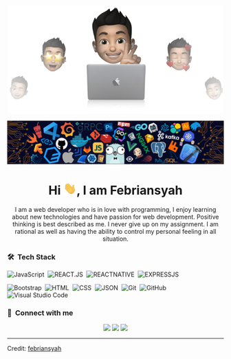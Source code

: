 <p align="center"><img src="https://raw.githubusercontent.com/KevinPatel04/KevinPatel04/master/cover-thompson.png"></p>
<p align="center"><img src="https://raw.githubusercontent.com/KevinPatel04/KevinPatel04/master/header.png"></p>

<h1 align="center">Hi <img src="https://raw.githubusercontent.com/KevinPatel04/KevinPatel04/master/Hi.gif" width="30px">, I am Febriansyah</h1>

<p align="center" width="150px">I am a web developer who is in love with programming, I enjoy learning about new technologies and have passion for web development. Positive thinking is best described as me. I never give up on my assignment. I am rational as well as having the ability to control my personal feeling in all situation.</p>



### 🛠 &nbsp;Tech Stack

![JavaScript](https://img.shields.io/badge/-JavaScript-05122A?style=flat&logo=javascript)&nbsp;
![REACT.JS](https://img.shields.io/badge/-React-05122A?style=flat&logo=react&logoColor=FF2D20)&nbsp;
![REACTNATIVE](https://img.shields.io/badge/-React-05122A?style=flat&logo=reactnative&logoColor=FF2D20)&nbsp;
![EXPRESSJS](https://img.shields.io/badge/-Expressjs-05122A?style=flat&logo=expressjs&logoColor=FF2D20)&nbsp;

![Bootstrap](https://img.shields.io/badge/-Bootstrap-05122A?style=flat&logo=bootstrap&logoColor=563D7C)&nbsp;
![HTML](https://img.shields.io/badge/-HTML-05122A?style=flat&logo=HTML5)&nbsp;
![CSS](https://img.shields.io/badge/-CSS-05122A?style=flat&logo=CSS3&logoColor=1572B6)&nbsp;
![JSON](https://img.shields.io/badge/-JSON-05122A?style=flat&logo=json&logoColor=000000)&nbsp;
![Git](https://img.shields.io/badge/-Git-05122A?style=flat&logo=git)&nbsp;
![GitHub](https://img.shields.io/badge/-GitHub-05122A?style=flat&logo=github)&nbsp;
![Visual Studio Code](https://img.shields.io/badge/-Visual%20Studio%20Code-05122A?style=flat&logo=visual-studio-code&logoColor=007ACC)&nbsp;

### :link: &nbsp;Connect with me

<p align="center">
<a href="https://www.linkedin.com/in/febriansyah-adiputra-3a926a1a1/"><img src="https://img.shields.io/badge/-Febriansyah%20Adiputra-0077B5?style=for-the-badge&logo=Linkedin&logoColor=white"/></a>
<a href="mailto:berryprana@gmail.com"><img src="https://img.shields.io/badge/-1102.adiputra@gmail.com-D14836?style=for-the-badge&logo=Gmail&logoColor=white"/></a>
<a href="https://www.instagram.com/febriaansz"><img src="https://img.shields.io/badge/-febriansyah.me-E4405F?style=for-the-badge&logo=Instagram&logoColor=white"/></a>
</p>

---
Credit: [febriansyah](https://github.com/febriansyah11/)
